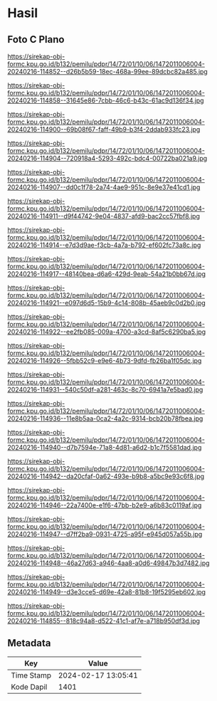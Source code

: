 # Hasil

## Foto C Plano

https://sirekap-obj-formc.kpu.go.id/b132/pemilu/pdpr/14/72/01/10/06/1472011006004-20240216-114852--d26b5b59-18ec-468a-99ee-89dcbc82a485.jpg

https://sirekap-obj-formc.kpu.go.id/b132/pemilu/pdpr/14/72/01/10/06/1472011006004-20240216-114858--31645e86-7cbb-46c6-b43c-61ac9d136f34.jpg

https://sirekap-obj-formc.kpu.go.id/b132/pemilu/pdpr/14/72/01/10/06/1472011006004-20240216-114900--69b08f67-faff-49b9-b3f4-2ddab933fc23.jpg

https://sirekap-obj-formc.kpu.go.id/b132/pemilu/pdpr/14/72/01/10/06/1472011006004-20240216-114904--720918a4-5293-492c-bdc4-00722ba021a9.jpg

https://sirekap-obj-formc.kpu.go.id/b132/pemilu/pdpr/14/72/01/10/06/1472011006004-20240216-114907--dd0c1f78-2a74-4ae9-951c-8e9e37e41cd1.jpg

https://sirekap-obj-formc.kpu.go.id/b132/pemilu/pdpr/14/72/01/10/06/1472011006004-20240216-114911--d9f44742-9e04-4837-afd9-bac2cc57fbf8.jpg

https://sirekap-obj-formc.kpu.go.id/b132/pemilu/pdpr/14/72/01/10/06/1472011006004-20240216-114914--e7d3d9ae-f3cb-4a7a-b792-ef602fc73a8c.jpg

https://sirekap-obj-formc.kpu.go.id/b132/pemilu/pdpr/14/72/01/10/06/1472011006004-20240216-114917--48140bea-d6a6-429d-9eab-54a21b0bb67d.jpg

https://sirekap-obj-formc.kpu.go.id/b132/pemilu/pdpr/14/72/01/10/06/1472011006004-20240216-114921--e097d6d5-15b9-4c14-808b-45aeb9c0d2b0.jpg

https://sirekap-obj-formc.kpu.go.id/b132/pemilu/pdpr/14/72/01/10/06/1472011006004-20240216-114922--ee2fb085-009a-4700-a3cd-8af5c6290ba5.jpg

https://sirekap-obj-formc.kpu.go.id/b132/pemilu/pdpr/14/72/01/10/06/1472011006004-20240216-114926--5fbb52c9-e9e6-4b73-9dfd-fb26ba1f05dc.jpg

https://sirekap-obj-formc.kpu.go.id/b132/pemilu/pdpr/14/72/01/10/06/1472011006004-20240216-114931--540c50df-a281-463c-8c70-6941a7e5bad0.jpg

https://sirekap-obj-formc.kpu.go.id/b132/pemilu/pdpr/14/72/01/10/06/1472011006004-20240216-114936--11e8b5aa-0ca2-4a2c-9314-bcb20b78fbea.jpg

https://sirekap-obj-formc.kpu.go.id/b132/pemilu/pdpr/14/72/01/10/06/1472011006004-20240216-114940--d7b7594e-71a8-4d81-a6d2-b1c7f5581dad.jpg

https://sirekap-obj-formc.kpu.go.id/b132/pemilu/pdpr/14/72/01/10/06/1472011006004-20240216-114942--da20cfaf-0a62-493e-b9b8-a5bc9e93c6f8.jpg

https://sirekap-obj-formc.kpu.go.id/b132/pemilu/pdpr/14/72/01/10/06/1472011006004-20240216-114946--22a7400e-e1f6-47bb-b2e9-a6b83c0119af.jpg

https://sirekap-obj-formc.kpu.go.id/b132/pemilu/pdpr/14/72/01/10/06/1472011006004-20240216-114947--d7ff2ba9-0931-4725-a95f-e945d057a55b.jpg

https://sirekap-obj-formc.kpu.go.id/b132/pemilu/pdpr/14/72/01/10/06/1472011006004-20240216-114948--46a27d63-a946-4aa8-a0d6-49847b3d7482.jpg

https://sirekap-obj-formc.kpu.go.id/b132/pemilu/pdpr/14/72/01/10/06/1472011006004-20240216-114949--d3e3cce5-d69e-42a8-81b8-19f5295eb602.jpg

https://sirekap-obj-formc.kpu.go.id/b132/pemilu/pdpr/14/72/01/10/06/1472011006004-20240216-114855--818c94a8-d522-41c1-af7e-a718b950df3d.jpg


## Metadata

| Key        | Value               |
| ---------- | ------------------- |
| Time Stamp | 2024-02-17 13:05:41 |
| Kode Dapil | 1401                |



